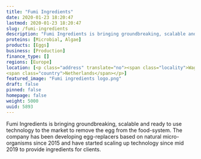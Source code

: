 ```yaml
---
title: "Fumi Ingredients"
date: 2020-01-23 18:20:47
lastmod: 2020-01-23 18:20:47
slug: /fumi-ingredients
description: "Fumi Ingredients is bringing groundbreaking, scalable and ready to use technology to the market to remove the egg from the food-system. The company has been developing egg-replacers based on natural micro-organisms since 2015 and have started scaling up technology since mid 2019 to provide ingredients for clients."
proteins: [Microbial, Algae]
products: [Eggs]
business: [Production]
finance_type: []
regions: [Europe]
location: [<p class="address" translate="no"><span class="locality">Wageningen</span><br>
<span class="country">Netherlands</span></p>]
featured_image: "Fumi ingredients logo.png"
draft: false
pinned: false
homepage: false
weight: 5000
uuid: 5893
---
```

<p>Fumi Ingredients is bringing groundbreaking, scalable and ready to use technology to the market to remove the egg from the food-system. The company has been developing egg-replacers based on natural micro-organisms since 2015 and have started scaling up technology since mid 2019 to provide ingredients for clients.</p>

